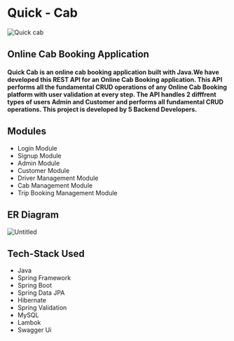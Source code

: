 # Quick - Cab
![Quick cab](https://user-images.githubusercontent.com/101391906/208226967-bbabc111-72d4-4d9f-8950-20c1fde3873f.jpg)

## Online Cab Booking Application

#### Quick Cab is an online cab booking application built with Java.We have developed this REST API for an Online Cab Booking application. This API performs all the fundamental CRUD operations of any Online Cab Booking platform with user validation at every step. The API handles 2 difffrent types of users Admin and Customer and performs all fundamental CRUD operations. This project is developed by 5 Backend Developers.

## Modules 
* Login Module
* Signup Module
* Admin Module
* Customer Module
* Driver Management Module
* Cab Management Module
* Trip Booking Management Module

## ER Diagram
![Untitled](https://user-images.githubusercontent.com/101391906/208226937-be9a1e10-10a3-4983-90ba-1b26ace29515.png)

## Tech-Stack Used
* Java
* Spring Framework
* Spring Boot
* Spring Data JPA
* Hibernate
* Spring Validation
* MySQL
* Lambok
* Swagger Ui
